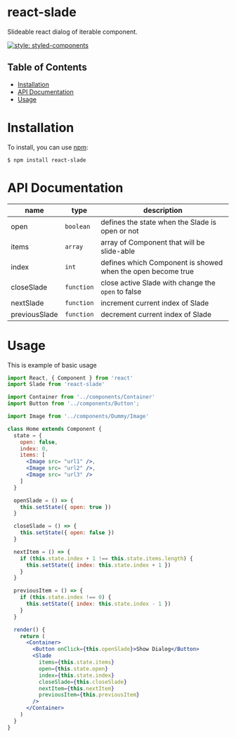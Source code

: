 # react-slade

Slideable react dialog of iterable component.

[![style: styled-components](https://img.shields.io/badge/style-%F0%9F%92%85%20styled--components-orange.svg?colorB=daa357&colorA=db748e)](https://github.com/styled-components/styled-components)

## Table of Contents

* [Installation](#installation)
* [API Documentation](#api-documentation)
* [Usage](#usage)

# Installation

To install, you can use [npm](https://www.npmjs.com/package/react-slade):
```shell
$ npm install react-slade
```

# API Documentation

name | type | description 
--- | --- | --- | 
open | `boolean` | defines the state when the Slade is open or not 
items | `array` | array of Component that will be slide-able 
index | `int` | defines which Component is showed when the open become true
closeSlade | `function` | close active Slade with change the `open` to false
nextSlade | `function` | increment current index of Slade
previousSlade | `function` | decrement current index of Slade

# Usage

This is example of basic usage

```jsx
import React, { Component } from 'react'
import Slade from 'react-slade'

import Container from '../components/Container'
import Button from '../components/Button';

import Image from '../components/Dummy/Image'

class Home extends Component {
  state = {
    open: false,
    index: 0,
    items: [ 
      <Image src= "url1" />,
      <Image src= "url2" />,
      <Image src= "url3" />
    ]
  }

  openSlade = () => {
    this.setState({ open: true })
  }

  closeSlade = () => {
    this.setState({ open: false })
  }

  nextItem = () => {
    if (this.state.index + 1 !== this.state.items.length) {
      this.setState({ index: this.state.index + 1 })
    }
  }

  previousItem = () => {
    if (this.state.index !== 0) {
      this.setState({ index: this.state.index - 1 })
    }
  }

  render() {
    return (
      <Container>
        <Button onClick={this.openSlade}>Show Dialog</Button>
        <Slade 
          items={this.state.items} 
          open={this.state.open} 
          index={this.state.index} 
          closeSlade={this.closeSlade}
          nextItem={this.nextItem}
          previousItem={this.previousItem} 
        />
      </Container>
    )
  }
}
```